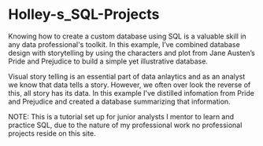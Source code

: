 # Holley-s_SQL-Projects

Knowing how to create a custom database using SQL is a valuable skill in any data professional's toolkit. In this example, I’ve combined database design with storytelling by using the characters and plot from Jane Austen’s Pride and Prejudice to build a simple yet illustrative database.

Visual story telling is an essential part of data anlaytics and as an analyst we know that data tells a story. However, we often over look the reverse of this, all story has its data. In this example I've distilled infomation from Pride and Prejudice and created a database summarizing that information. 

NOTE: This is a tutorial set up for junior analysts I mentor to learn and practice SQL, due to the nature of my professional work no professional projects reside on this site. 
